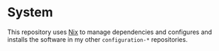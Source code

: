 # System

This repository uses [Nix](https://nixos.org/nix/) to manage dependencies and
configures and installs the software in my other `configuration-*`
repositories.

